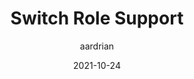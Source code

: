 ---
author: aardrian
date: 2021-10-24
tags:
  - html
  - accessibility
  - support
target_url: https://adrianroselli.com/2021/10/switch-role-support.html
title: Switch Role Support
---